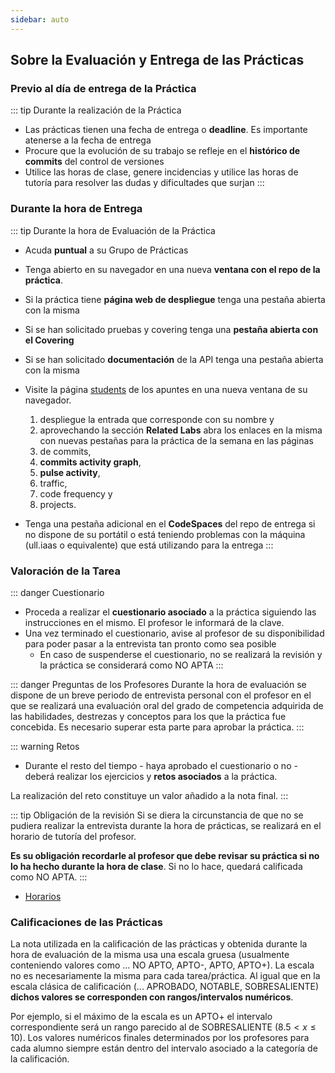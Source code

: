 ```yaml
---
sidebar: auto
---
```


## Sobre la Evaluación y Entrega de las Prácticas

### Previo al día de entrega de la Práctica

::: tip Durante la realización de la Práctica
* Las prácticas tienen una fecha de entrega o **deadline**. Es importante atenerse a la fecha de entrega
* Procure que la evolución de su trabajo se refleje en el **histórico de commits** del control de versiones
* Utilice las horas de clase, genere incidencias y utilice las horas de tutoría para resolver las dudas y dificultades que surjan 
:::

### Durante la hora de Entrega
::: tip Durante la hora de Evaluación de la Práctica
* Acuda **puntual** a su Grupo de Prácticas
* Tenga abierto en su navegador en una nueva **ventana con el repo de la práctica**.
* Si la práctica tiene **página web de despliegue** tenga una pestaña abierta con la misma
* Si se han solicitado pruebas y covering tenga una **pestaña abierta con el Covering**
* Si se han solicitado **documentación** de la API tenga una pestaña abierta con la misma
* Visite la página [students](https://ull-esit-pl.netlify.app/students/) de los apuntes en una nueva ventana de su navegador.
   
  1. despliegue la entrada que corresponde con su nombre y 
  2. aprovechando la sección **Related Labs** abra los enlaces en la misma con nuevas pestañas para la práctica de la semana en las páginas 
  3. de commits, 
  4. **commits activity graph**, 
  5. **pulse activity**, 
  6. traffic, 
  7. code frequency y 
  8. projects.
* Tenga una pestaña adicional en el **CodeSpaces** del repo de entrega si no dispone de su portátil o está teniendo problemas con la máquina (ull.iaas o equivalente) que está utilizando para la entrega
:::

### Valoración de la Tarea

::: danger Cuestionario
* Proceda a realizar el **cuestionario asociado** a la práctica siguiendo las instrucciones en el mismo. El profesor le informará de la clave.
* Una vez terminado el cuestionario, avise al profesor de su disponibilidad para poder pasar a la entrevista tan pronto como sea posible
  * En caso de suspenderse el cuestionario, no se realizará la revisión y la práctica se considerará como NO APTA
:::

::: danger Preguntas de los Profesores
Durante la hora de evaluación se dispone de un breve periodo de entrevista personal con el profesor
en el que se realizará una evaluación oral del grado de competencia adquirida de las habilidades, destrezas y conceptos para los que la práctica fue concebida. Es necesario superar esta parte para aprobar la práctica.
::: 

::: warning Retos
* Durante el resto del tiempo - haya aprobado el cuestionario o no - deberá realizar los ejercicios y **retos asociados** a la práctica.

La realización del reto constituye un valor añadido a la nota final.
:::

::: tip Obligación de la revisión
Si se diera la circunstancia de que no se pudiera realizar la entrevista durante la hora de prácticas, se  realizará en el horario de tutoría del profesor.

**Es su obligación recordarle al profesor que debe revisar su práctica si no lo ha hecho durante la hora de clase**. Si no lo hace, quedará calificada como NO APTA.
:::

* [Horarios](/horarios/#google-calendar)

### Calificaciones de las Prácticas

La nota utilizada en la calificación de las prácticas y obtenida  durante la hora de evaluación de la misma usa una escala gruesa (usualmente conteniendo valores como ... NO APTO, APTO-, APTO, APTO+). La escala no es necesariamente la misma para cada tarea/práctica. Al igual que en la escala clásica de calificación (... APROBADO, NOTABLE, SOBRESALIENTE) **dichos valores se corresponden con rangos/intervalos numéricos**. 

Por ejemplo, si el máximo de la escala es un  APTO+ el intervalo correspondiente  será un rango parecido al de SOBRESALIENTE ($8.5 \lt{} x \le{} 10$). Los valores numéricos finales determinados por los profesores para cada alumno siempre están dentro del intervalo asociado a la categoría de la calificación. 